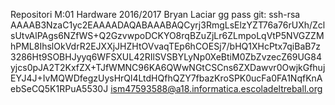 Repositori 
M:01 Hardware 
2016/2017
Bryan Laciar
gg
pass git:
ssh-rsa AAAAB3NzaC1yc2EAAAADAQABAAABAQCyrj3RmgLsElzYZT76a76rUXh/ZclsUtvAlPAgs6NZfWS+Q2GzvwpoDCKYO8rqBZuZjLr6ZLmpoLqVtP5NVGZZMhPML8IhslOkVdrR2EJXXjJHZHtOVvaqTEp6hCOESj7/bHQ1XHcPtx7qiBaB7z3286Ht9SOBHJyyq6WFSXUL42RIlSVSBYLyNp0XeBtiM0ZbZvzecZ69UG84yjcs0pJA2T2KxfZX+TJfWMNC96KA6QWwNGtCSCns6ZXDawvr0OwjkGfhujEYJ4J+IvMQWDfegzUysHrQl4LtdHQfhQZY7fbazKroSPK0ucFa0FA1NqfKnAebSeCQ5K1RPuA5530J ism47593588@a18.informatica.escoladeltreball.org

